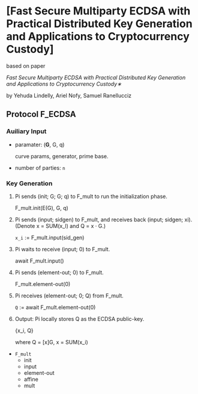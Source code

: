 # [Fast Secure Multiparty ECDSA with Practical Distributed Key Generation and Applications to Cryptocurrency Custody]

based on paper

_Fast Secure Multiparty ECDSA with Practical
Distributed Key Generation and Applications to
Cryptocurrency Custody∗_

by Yehuda Lindelly, Ariel Nofy, Samuel Ranellucciz

## Protocol F_ECDSA

### Auiliary Input

- paramater: (__G__, G, q)

    curve params, generator, prime base.

- number of parties: `n`

### Key Generation

1. Pi sends (init; G; G; q) to F_mult to run the initialization phase.

    F_mult.init(E(G), G, q)

2. Pi sends (input; sidgen) to F_mult, and receives back (input; sidgen; xi). (Denote x = SUM(x_l) and Q = x · G.)

    `x_i` := F_mult.input(sid_gen)

3. Pi waits to receive (input; 0) to F_mult.

    await F_mult.input()

4. Pi sends (element-out; 0) to F_mult.

    F_mult.element-out(0)

5. Pi receives (element-out; 0; Q) from F_mult.

    `Q` := await F_mult.element-out(0)

6. Output: Pi locally stores Q as the ECDSA public-key.

    {x_i, Q} 

    where Q = [x]G, x = SUM(x_i)

- `F_mult`
    - init
    - input
    - element-out
    - affine
    - mult
